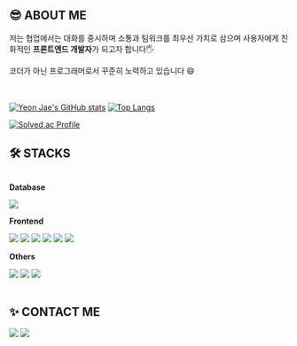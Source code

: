 
<br><br>
## :sunglasses: ABOUT ME
<p> 저는 협업에서는 대화를 중시하며 소통과 팀워크를 최우선 가치로 삼으며 사용자에게 친화적인 <b>프론트엔드 개발자</b>가 되고자 합니다🖐️ </p>
 코더가 아닌 프로그래머로서 꾸준히 노력하고 있습니다 😄<br><br><br>
<!--(위 소개와 연관된 프로젝트의 링크를 달아주세요.)-->


[![Yeon Jae's GitHub stats](https://github-readme-stats.vercel.app/api?username=yeon-jae)](https://github.com/yeon-jae/github-readme-stats)
﻿[![Top Langs](https://github-readme-stats.vercel.app/api/top-langs/?username=yeon-jae&langs_count=10&layout=compact&theme=dark)](https://github.com/yeon-jae/yeon-jae)

[![Solved.ac Profile](http://mazassumnida.wtf/api/v2/generate_badge?boj=hello99)](https://solved.ac/hello99/)


## 🛠️ STACKS
<div style="display:flex; flex-direction:column; align-items:flex-start;">
    <!-- Database -->
    <p><strong>Database</strong></p>
    <div>
        <img src="https://img.shields.io/badge/mysql-4479A1?style=for-the-badge&logo=mysql&logoColor=white"> 
    </div>
    <!-- Frontend 📚-->
    <p><strong>Frontend</strong></p>
    <div>
        <img src="https://img.shields.io/badge/html5-E34F26?style=flat-square&logo=html5&logoColor=white"> 
        <img src="https://img.shields.io/badge/React-61DAFB?style=flat-square&logo=React&logoColor=black"> 
        <img src="https://img.shields.io/badge/ReactNative-61DAFB?style=flat-square&logo=React&logoColor=black"> 
        <img src="https://img.shields.io/badge/css-1572B6?style=flat-square&logo=css3&logoColor=white"> 
        <img src="https://img.shields.io/badge/javascript-F7DF1E?style=flat-square&logo=javascript&logoColor=black"> 
        <img src="https://img.shields.io/badge/bootstrap-7952B3?style=flat-square&logo=bootstrap&logoColor=white">
    </div>
    <!-- Others -->
    <p><strong>Others</strong></p>
    <div>
        <img src="https://img.shields.io/badge/Kotlin-7F52FF?style=flat-square&logo=kotlin&logoColor=white">
        <img src="https://img.shields.io/badge/Andoid Studio-3DDC84?style=flat-square&logo=android studio&logoColor=white">
        <img src="https://img.shields.io/badge/python-3776AB?style=flat-square&logo=python&logoColor=white"> 
</div><br>
</div>

## ✨ CONTACT ME
<p align="left"><a href="https://yeon-jae.tistory.com/"><img src="https://img.shields.io/badge/My tech blog-A9BCF5?style=flat-square&logo=GitHub Sponsors&logoColor=white&link=[https://yeon-jae.tistory.com](https://yeonj-study.tistory.com/)/"/></a> 
    <a href="mailto:lisanamyj99@gmail.com"><img src="https://img.shields.io/badge/Gmail-D0A9F5?style=flat-square&logo=Gmail&logoColor=white&link=mailto:lisanamyj99@gmail.com"/></a></p>
